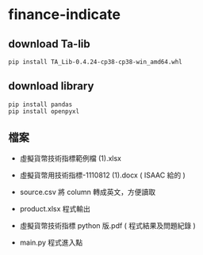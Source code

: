 # finance-indicate

## download Ta-lib
```shell
pip install TA_Lib-0.4.24-cp38-cp38-win_amd64.whl
```

## download library
```shell
pip install pandas
pip install openpyxl
```

## 檔案
* 虛擬貨幣技術指標範例檔 (1).xlsx
* 虛擬貨幣用技術指標-1110812 (1).docx ( ISAAC 給的 )

* source.csv 將 column 轉成英文，方便讀取
* product.xlsx 程式輸出
* 虛擬貨幣技術指標 python 版.pdf ( 程式結果及問題紀錄 )
* main.py 程式進入點
